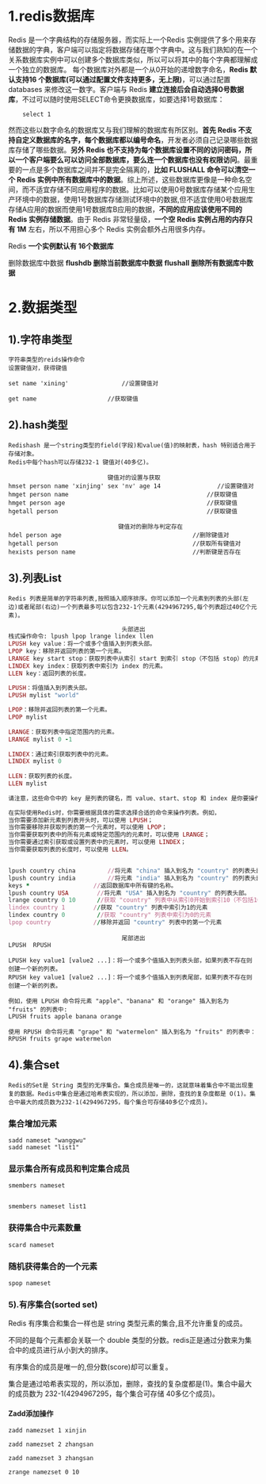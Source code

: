 # 1.redis数据库

Redis 是一个字典结构的存储服务器，而实际上一个Redis 实例提供了多个用来存储数据的字典，客户端可以指定将数据存储在哪个字典中。这与我们熟知的在一个关系数据库实例中可以创建多个数据库类似，所以可以将其中的每个字典都理解成一个独立的数据库。
每个数据库对外都是一个从0开始的递增数字命名，**Redis 默认支持16 个数据库(可以通过配置文件支持更多，无上限)**，可以通过配置 databases 来修改这一数字。客户端与 Redis **建立连接后会自动选择0号数据库**，不过可以随时使用SELECT命令更换数据库，如要选择1号数据库：

```
	select 1
```

然而这些以数字命名的数据库又与我们理解的数据库有所区别。**首先 Redis 不支持自定义数据库的名字，每个数据库都以编号命名**，开发者必须自己记录哪些数据库存储了哪些数据。**另外 Redis 也不支持为每个数据库设置不同的访问密码，所以一个客户端要么可以访问全部数据库，要么连一个数据库也没有权限访问**。最重要的一点是多个数据库之间并不是完全隔离的，**比如 FLUSHALL 命令可以清空一个 Redis 实例中所有数据库中的数据**。综上所述，这些数据库更像是一种命名空间，而不适宜存储不同应用程序的数据。比如可以使用0号数据库存储某个应用生产环境中的数据，使用1号数据库存储测试环境中的数据,但不适宜使用0号数据库存储A应用的数据而使用1号数据库B应用的数据，**不同的应用应该使用不同的Redis 实例存储数据**。由于 Redis 非常轻量级，**一个空 Redis 实例占用的内存只有 1M** 左右，所以不用担心多个 Redis 实例会额外占用很多内存。

Redis **一个实例默认有 16个数据库**

删除数据库中数据
**flushdb 删除当前数据库中数据**
**flushall 删除所有数据库中数据**

# 2.数据类型

## 1).字符串类型

```
字符串类型的reids操作命令
设置键值对，获得键值
```

```mysql
set name 'xining'               //设置键值对

get name					//获取键值
```

## 2).hash类型

```
Redishash 是一个string类型的field(字段)和value(值)的映射表，hash 特别适合用于存储对象。
Redis中每个hash可以存储232-1 键值对(40多亿)。
```

```mysql
							键值对的设置与获取
hmset person name 'xinjing' sex 'nv' age 14                //设置键值对
hmget person name										//获取键值
hmget person age										//获取键值
hgetall person										    //获取键值
```

```mysql
                               键值对的删除与判定存在
hdel person age										//删除键值对
hgetall person										//获取所有键值对
hexists person name									//判断键是否存在
```

## 3).列表List

```
Redis 列表是简单的字符串列表,按照插入顺序排序。你可以添加一个元素到列表的头部(左边)或者尾部(右边)一个列表最多可以包含232-1个元素(4294967295,每个列表超过40亿个元素)。
```

```ruby
								头部进出	
栈式操作命令:	lpush lpop lrange lindex llen 
LPUSH key value：将一个或多个值插入到列表头部。
LPOP key：移除并返回列表的第一个元素。
LRANGE key start stop：获取列表中从索引 start 到索引 stop（不包括 stop）的元素。
LINDEX key index：获取列表中索引为 index 的元素。
LLEN key：返回列表的长度。

LPUSH：将值插入到列表头部。
LPUSH mylist "world"
    
LPOP：移除并返回列表的第一个元素。
LPOP mylist
    
LRANGE：获取列表中指定范围内的元素。
LRANGE mylist 0 -1
    
LINDEX：通过索引获取列表中的元素。
LINDEX mylist 0
    
LLEN：获取列表的长度。
LLEN mylist
    
请注意，这些命令中的 key 是列表的键名，而 value、start、stop 和 index 是你要操作的值或索引。索引是基于0的，即列表中的第一个元素的索引是0。

在实际使用Redis时，你需要根据具体的需求选择合适的命令来操作列表。例如，
当你需要添加新元素到列表开头时，可以使用 LPUSH；
当你需要移除并获取列表的第一个元素时，可以使用 LPOP；
当你需要获取列表中的所有元素或特定范围内的元素时，可以使用 LRANGE；
当你需要通过索引获取或设置列表中的元素时，可以使用 LINDEX；
当你需要获取列表的长度时，可以使用 LLEN。


lpush country china     	//将元素 "china" 插入到名为 "country" 的列表头部。
lpush country india         //将元素 "india" 插入到名为 "country" 的列表头部
keys *					//返回数据库中所有键的名称。
lpush country USA        //将元素 "USA" 插入到名为 "country" 的列表头部。
lrange country 0 10      //获取 "country" 列表中从索引0开始到索引10（不包括10）的元素。
lindex country 1		//获取 "country" 列表中索引为1的元素
lindex country 0         //获取 "country" 列表中索引为0的元素
lpop country			//移除并返回 "country" 列表中的第一个元素
```

```
                                尾部进出
LPUSH  RPUSH

LPUSH key value1 [value2 ...]：将一个或多个值插入到列表头部，如果列表不存在则创建一个新的列表。
RPUSH key value1 [value2 ...]：将一个或多个值插入到列表尾部，如果列表不存在则创建一个新的列表。

例如，使用 LPUSH 命令将元素 "apple"、"banana" 和 "orange" 插入到名为 "fruits" 的列表中:
LPUSH fruits apple banana orange

使用 RPUSH 命令将元素 "grape" 和 "watermelon" 插入到名为 "fruits" 的列表中：
RPUSH fruits grape watermelon
```

## 4).集合set

```
Redis的Set是 String 类型的无序集合。集合成员是唯一的，这就意味着集合中不能出现重复的数据。Redis中集合是通过哈希表实现的，所以添加，删除，查找的复杂度都是 O(1)。集合中最大的成员数为232-1(4294967295，每个集合可存储40多亿个成员)。
```

### 集合增加元素

```
sadd nameset "wanggwu"
sadd nameset "list1"
```

### 显示集合所有成员和判定集合成员

```
smembers nameset


smembers nameset list1
```

### 获得集合中元素数量

```
scard nameset
```

### 随机获得集合的一个元素

```
spop nameset
```

### 5).有序集合(sorted set)

Redis 有序集合和集合一样也是 string 类型元素的集合,且不允许重复的成员。

不同的是每个元素都会关联一个 double 类型的分数。redis正是通过分数来为集合中的成员进行从小到大的排序。

有序集合的成员是唯一的,但分数(score)却可以重复。

集合是通过哈希表实现的，所以添加，删除，查找的复杂度都是(1)。集合中最大的成员数为 232-1(4294967295，每个集合可存储 40多亿个成员)。

#### Zadd添加操作

```
zadd namezset 1 xinjin

zadd namezset 2 zhangsan

zadd namezset 3 zhangsan

zrange namezset 0 10
```

